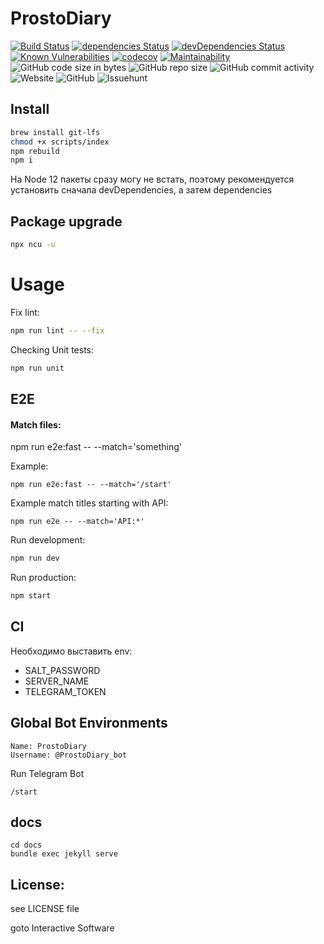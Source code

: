 # ProstoDiary
[![Build Status](https://travis-ci.org/gotois/ProstoDiary_bot.svg?branch=master)](https://travis-ci.org/gotois/ProstoDiary_bot)
[![dependencies Status](https://david-dm.org/gotois/ProstoDiary_bot/status.svg)](https://david-dm.org/gotois/ProstoDiary_bot)
[![devDependencies Status](https://david-dm.org/gotois/ProstoDiary_bot/dev-status.svg)](https://david-dm.org/gotois/ProstoDiary_bot?type=dev)
[![Known Vulnerabilities](https://snyk.io/test/github/gotois/ProstoDiary_bot/badge.svg)](https://snyk.io/test/github/gotois/ProstoDiary_bot)
[![codecov](https://codecov.io/gh/gotois/ProstoDiary_bot/branch/master/graph/badge.svg)](https://codecov.io/gh/gotois/ProstoDiary_bot)
[![Maintainability](https://api.codeclimate.com/v1/badges/709ebb5f0eae1d062e5e/maintainability)](https://codeclimate.com/github/gotois/ProstoDiary_bot/maintainability)
![GitHub code size in bytes](https://img.shields.io/github/languages/code-size/gotois/ProstoDiary_bot.svg?style=popout)
![GitHub repo size](https://img.shields.io/github/repo-size/gotois/ProstoDiary_bot.svg)
![GitHub commit activity](https://img.shields.io/github/commit-activity/m/gotois/ProstoDiary_bot.svg)
![Website](https://img.shields.io/website/https/prosto-diary.gotointeractive.com.svg)
![GitHub](https://img.shields.io/github/license/gotois/ProstoDiary_bot.svg)
![Issuehunt](https://img.shields.io/badge/ProstoDiary_bot-blueviolet.svg?link=https://issuehunt.io/r/gotois/ProstoDiary_bot&style=flat&label=issuehunt.io)

Install
---
```bash
brew install git-lfs
chmod +x scripts/index
npm rebuild
npm i
```
На Node 12 пакеты сразу могу не встать, поэтому рекомендуется установить сначала devDependencies, а затем dependencies

Package upgrade
---
```bash
npx ncu -u
```

Usage
===
Fix lint:
```bash
npm run lint -- --fix
```

Checking Unit tests:
```bash
npm run unit
```

E2E
---
#### Match files:
npm run e2e:fast -- --match='something'

Example:
```
npm run e2e:fast -- --match='/start'
```

Example match titles starting with API:
```
npm run e2e -- --match='API:*'
```

Run development:
```bash
npm run dev
```

Run production:
```bash
npm start
```

CI
---
Необходимо выставить env:
* SALT_PASSWORD
* SERVER_NAME
* TELEGRAM_TOKEN

Global Bot Environments
---
```
Name: ProstoDiary
Username: @ProstoDiary_bot
```

Run Telegram Bot
```
/start
```

docs
---
```
cd docs
bundle exec jekyll serve
```

License:
---
see LICENSE file

goto Interactive Software
